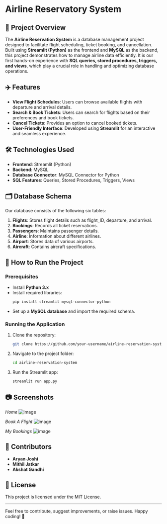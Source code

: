 # Airline Reservatory System

## 📌 Project Overview
The **Airline Reservation System** is a database management project designed to facilitate flight scheduling, ticket booking, and cancellation. Built using **Streamlit (Python)** as the frontend and **MySQL** as the backend, this project demonstrates how to manage airline data efficiently. It is our first hands-on experience with **SQL queries, stored procedures, triggers, and views**, which play a crucial role in handling and optimizing database operations.

## ✈️ Features
- **View Flight Schedules**: Users can browse available flights with departure and arrival details.
- **Search & Book Tickets**: Users can search for flights based on their preferences and book tickets.
- **Cancel Tickets**: Provides an option to cancel booked tickets.
- **User-Friendly Interface**: Developed using **Streamlit** for an interactive and seamless experience.

## 🛠️ Technologies Used
- **Frontend**: Streamlit (Python)
- **Backend**: MySQL
- **Database Connector**: MySQL Connector for Python
- **SQL Features**: Queries, Stored Procedures, Triggers, Views

## 🗂️ Database Schema
Our database consists of the following six tables:
1. **Flights**: Stores flight details such as flight_ID, departure, and arrival.
2. **Bookings**: Records all ticket reservations.
3. **Passengers**: Maintains passenger details.
4. **Airline**: Information about different airlines.
5. **Airport**: Stores data of various airports.
6. **Aircraft**: Contains aircraft specifications.

## 🚀 How to Run the Project
### Prerequisites
- Install **Python 3.x**
- Install required libraries:
  ```bash
  pip install streamlit mysql-connector-python
  ```
- Set up a **MySQL database** and import the required schema.

### Running the Application
1. Clone the repository:
   ```bash
   git clone https://github.com/your-username/airline-reservation-system.git
   ```
2. Navigate to the project folder:
   ```bash
   cd airline-reservation-system
   ```
3. Run the Streamlit app:
   ```bash
   streamlit run app.py
   ```

## 📷 Screenshots
*Home*
![image](https://github.com/user-attachments/assets/1fe49bb8-9f59-4c47-b30a-f1f21e86c129)

*Book A Flight*
![image](https://github.com/user-attachments/assets/74b71918-eb13-440e-9c54-83de6bf1152f)

*My Bookings*
![image](https://github.com/user-attachments/assets/a8567082-ab53-4e09-b869-178f2d93ba23)


## 🤝 Contributors
- **Aryan Joshi**
- **Mithil Jatkar**
- **Akshat Gandhi**

## 📜 License
This project is licensed under the MIT License.

---
Feel free to contribute, suggest improvements, or raise issues. Happy coding! 🚀


